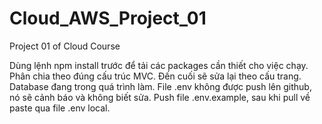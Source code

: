 # Cloud_AWS_Project_01
Project 01 of Cloud Course

Dùng lệnh npm install trước để tải các packages cần thiết cho việc chạy.
Phân chia theo đúng cấu trúc MVC.
Đến cuối sẽ sửa lại theo cấu trang.
Database đang trong quá trình làm.
File .env không được push lên github, nó sẽ cảnh báo và không biết sửa.
Push file .env.example, sau khi pull về paste qua file .env local.